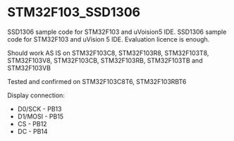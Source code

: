 # STM32F103_SSD1306
SSD1306 sample code for STM32F103 and uVoision5 IDE. SSD1306 sample code for STM32F103 and uVision 5 IDE. Evaluation licence is enough.

Should work AS IS on STM32F103C8, STM32F103R8, STM32F103T8, STM32F103V8, STM32F103CB, STM32F103RB, STM32F103TB and STM32F103VB

Tested and confirmed on STM32F103C8T6, STM32F103RBT6

Display connection:
- D0/SCK - PB13
- D1/MOSI - PB15
- CS - PB12
- DC - PB14


